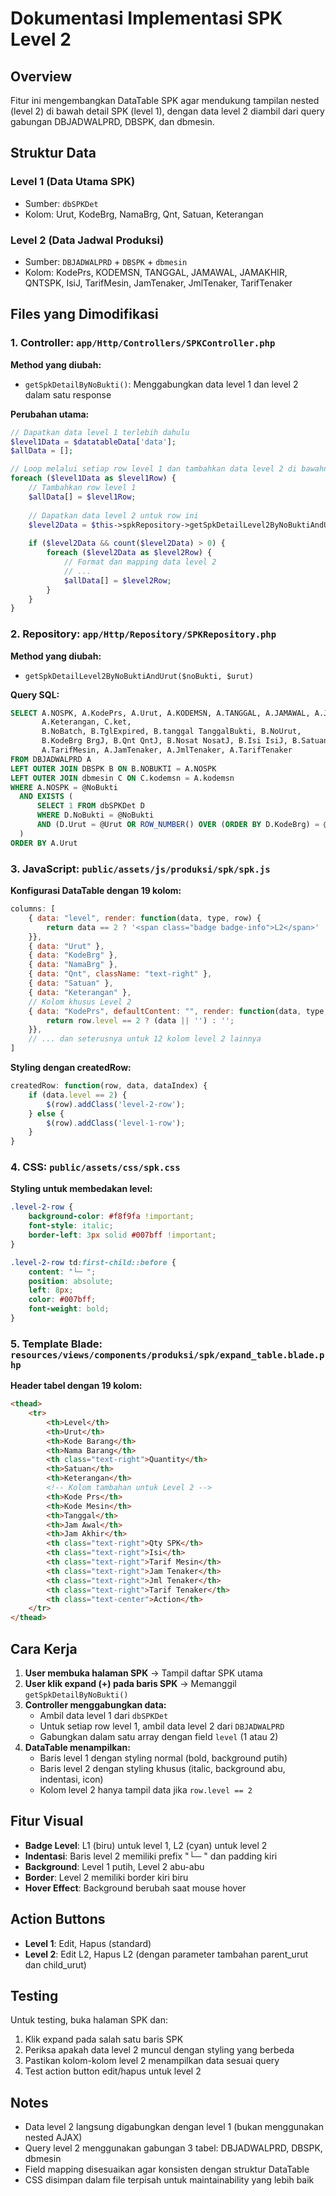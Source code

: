 # Dokumentasi Implementasi SPK Level 2

## Overview
Fitur ini mengembangkan DataTable SPK agar mendukung tampilan nested (level 2) di bawah detail SPK (level 1), dengan data level 2 diambil dari query gabungan DBJADWALPRD, DBSPK, dan dbmesin.

## Struktur Data

### Level 1 (Data Utama SPK)
- Sumber: `dbSPKDet`
- Kolom: Urut, KodeBrg, NamaBrg, Qnt, Satuan, Keterangan

### Level 2 (Data Jadwal Produksi)
- Sumber: `DBJADWALPRD` + `DBSPK` + `dbmesin`
- Kolom: KodePrs, KODEMSN, TANGGAL, JAMAWAL, JAMAKHIR, QNTSPK, IsiJ, TarifMesin, JamTenaker, JmlTenaker, TarifTenaker

## Files yang Dimodifikasi

### 1. Controller: `app/Http/Controllers/SPKController.php`
**Method yang diubah:**
- `getSpkDetailByNoBukti()`: Menggabungkan data level 1 dan level 2 dalam satu response

**Perubahan utama:**
```php
// Dapatkan data level 1 terlebih dahulu
$level1Data = $datatableData['data'];
$allData = [];

// Loop melalui setiap row level 1 dan tambahkan data level 2 di bawahnya
foreach ($level1Data as $level1Row) {
    // Tambahkan row level 1
    $allData[] = $level1Row;
    
    // Dapatkan data level 2 untuk row ini
    $level2Data = $this->spkRepository->getSpkDetailLevel2ByNoBuktiAndUrut(request()->NoBukti, $level1Row->Urut);
    
    if ($level2Data && count($level2Data) > 0) {
        foreach ($level2Data as $level2Row) {
            // Format dan mapping data level 2
            // ...
            $allData[] = $level2Row;
        }
    }
}
```

### 2. Repository: `app/Http/Repository/SPKRepository.php`
**Method yang diubah:**
- `getSpkDetailLevel2ByNoBuktiAndUrut($noBukti, $urut)`

**Query SQL:**
```sql
SELECT A.NOSPK, A.KodePrs, A.Urut, A.KODEMSN, A.TANGGAL, A.JAMAWAL, A.JAMAKHIR, A.QNTSPK,
       A.Keterangan, C.ket,
       B.NoBatch, B.TglExpired, B.tanggal TanggalBukti, B.NoUrut,
       B.KodeBrg BrgJ, B.Qnt QntJ, B.Nosat NosatJ, B.Isi IsiJ, B.Satuan SatJ, B.KodeBOM,
       A.TarifMesin, A.JamTenaker, A.JmlTenaker, A.TarifTenaker
FROM DBJADWALPRD A
LEFT OUTER JOIN DBSPK B ON B.NOBUKTI = A.NOSPK
LEFT OUTER JOIN dbmesin C ON C.kodemsn = A.kodemsn
WHERE A.NOSPK = @NoBukti
  AND EXISTS (
      SELECT 1 FROM dbSPKDet D 
      WHERE D.NoBukti = @NoBukti 
      AND (D.Urut = @Urut OR ROW_NUMBER() OVER (ORDER BY D.KodeBrg) = @Urut)
  )
ORDER BY A.Urut
```

### 3. JavaScript: `public/assets/js/produksi/spk/spk.js`
**Konfigurasi DataTable dengan 19 kolom:**
```javascript
columns: [
    { data: "level", render: function(data, type, row) {
        return data == 2 ? '<span class="badge badge-info">L2</span>' : '<span class="badge badge-primary">L1</span>';
    }},
    { data: "Urut" },
    { data: "KodeBrg" },
    { data: "NamaBrg" },
    { data: "Qnt", className: "text-right" },
    { data: "Satuan" },
    { data: "Keterangan" },
    // Kolom khusus Level 2
    { data: "KodePrs", defaultContent: "", render: function(data, type, row) {
        return row.level == 2 ? (data || '') : '';
    }},
    // ... dan seterusnya untuk 12 kolom level 2 lainnya
]
```

**Styling dengan createdRow:**
```javascript
createdRow: function(row, data, dataIndex) {
    if (data.level == 2) {
        $(row).addClass('level-2-row');
    } else {
        $(row).addClass('level-1-row');
    }
}
```

### 4. CSS: `public/assets/css/spk.css`
**Styling untuk membedakan level:**
```css
.level-2-row {
    background-color: #f8f9fa !important;
    font-style: italic;
    border-left: 3px solid #007bff !important;
}

.level-2-row td:first-child::before {
    content: "└─ ";
    position: absolute;
    left: 8px;
    color: #007bff;
    font-weight: bold;
}
```

### 5. Template Blade: `resources/views/components/produksi/spk/expand_table.blade.php`
**Header tabel dengan 19 kolom:**
```html
<thead>
    <tr>
        <th>Level</th>
        <th>Urut</th>
        <th>Kode Barang</th>
        <th>Nama Barang</th>
        <th class="text-right">Quantity</th>
        <th>Satuan</th>
        <th>Keterangan</th>
        <!-- Kolom tambahan untuk Level 2 -->
        <th>Kode Prs</th>
        <th>Kode Mesin</th>
        <th>Tanggal</th>
        <th>Jam Awal</th>
        <th>Jam Akhir</th>
        <th class="text-right">Qty SPK</th>
        <th class="text-right">Isi</th>
        <th class="text-right">Tarif Mesin</th>
        <th class="text-right">Jam Tenaker</th>
        <th class="text-right">Jml Tenaker</th>
        <th class="text-right">Tarif Tenaker</th>
        <th class="text-center">Action</th>
    </tr>
</thead>
```

## Cara Kerja

1. **User membuka halaman SPK** → Tampil daftar SPK utama
2. **User klik expand (+) pada baris SPK** → Memanggil `getSpkDetailByNoBukti()`
3. **Controller menggabungkan data:**
   - Ambil data level 1 dari `dbSPKDet`
   - Untuk setiap row level 1, ambil data level 2 dari `DBJADWALPRD`
   - Gabungkan dalam satu array dengan field `level` (1 atau 2)
4. **DataTable menampilkan:**
   - Baris level 1 dengan styling normal (bold, background putih)
   - Baris level 2 dengan styling khusus (italic, background abu, indentasi, icon)
   - Kolom level 2 hanya tampil data jika `row.level == 2`

## Fitur Visual

- **Badge Level**: L1 (biru) untuk level 1, L2 (cyan) untuk level 2
- **Indentasi**: Baris level 2 memiliki prefix "└─ " dan padding kiri
- **Background**: Level 1 putih, Level 2 abu-abu
- **Border**: Level 2 memiliki border kiri biru
- **Hover Effect**: Background berubah saat mouse hover

## Action Buttons

- **Level 1**: Edit, Hapus (standard)
- **Level 2**: Edit L2, Hapus L2 (dengan parameter tambahan parent_urut dan child_urut)

## Testing

Untuk testing, buka halaman SPK dan:
1. Klik expand pada salah satu baris SPK
2. Periksa apakah data level 2 muncul dengan styling yang berbeda
3. Pastikan kolom-kolom level 2 menampilkan data sesuai query
4. Test action button edit/hapus untuk level 2

## Notes

- Data level 2 langsung digabungkan dengan level 1 (bukan menggunakan nested AJAX)
- Query level 2 menggunakan gabungan 3 tabel: DBJADWALPRD, DBSPK, dbmesin
- Field mapping disesuaikan agar konsisten dengan struktur DataTable
- CSS disimpan dalam file terpisah untuk maintainability yang lebih baik
